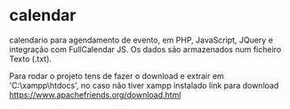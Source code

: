 # calendar
 calendario para agendamento de evento, em PHP, JavaScript, JQuery e integração com FullCalendar JS. 
 Os dados são armazenados num ficheiro Texto (.txt).

 Para rodar o projeto tens de fazer o download e extrair em 'C:\xampp\htdocs', no caso não tiver xampp instalado link para download https://www.apachefriends.org/download.html

